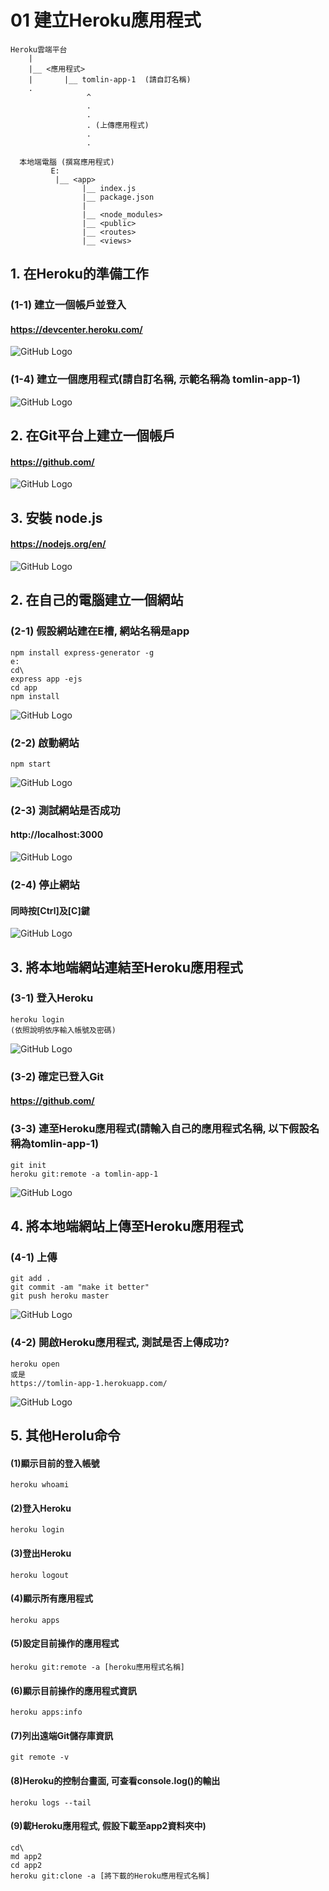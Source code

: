# 01 建立Heroku應用程式

```                                 
Heroku雲端平台        
    |
    |__ <應用程式>
    |       |__ tomlin-app-1  (請自訂名稱)  
    .                      
                 ^                
                 .
                 .
                 . (上傳應用程式)
                 .
                 .
      
  本地端電腦 (撰寫應用程式)
         E:
          |__ <app>
                |__ index.js
                |__ package.json
                |
                |__ <node_modules>
                |__ <public>
                |__ <routes>
                |__ <views>
```

## 1. 在Heroku的準備工作

### (1-1) 建立一個帳戶並登入

#### https://devcenter.heroku.com/
![GitHub Logo](/imgs/1-1-1.jpg)


### (1-4) 建立一個應用程式(請自訂名稱, 示範名稱為 tomlin-app-1)
![GitHub Logo](/imgs/1-3-2.jpg)


## 2. 在Git平台上建立一個帳戶

#### https://github.com/
![GitHub Logo](/imgs/1-1-2.jpg)


## 3. 安裝 node.js

#### https://nodejs.org/en/
![GitHub Logo](/imgs/1-1-3.jpg)




## 2. 在自己的電腦建立一個網站

### (2-1) 假設網站建在E槽, 網站名稱是app

```
npm install express-generator -g
e:
cd\
express app -ejs
cd app
npm install
```

![GitHub Logo](/imgs/1-2-1.jpg)



### (2-2) 啟動網站

```
npm start
```
![GitHub Logo](/imgs/1-2-2.jpg)



### (2-3) 測試網站是否成功

#### http://localhost:3000
![GitHub Logo](/imgs/1-2-3.jpg)



### (2-4) 停止網站

#### 同時按[Ctrl]及[C]鍵
![GitHub Logo](/imgs/1-2-4.jpg)







## 3. 將本地端網站連結至Heroku應用程式

### (3-1) 登入Heroku
```
heroku login
(依照說明依序輸入帳號及密碼)
```

![GitHub Logo](/imgs/1-4-1.jpg)



### (3-2) 確定已登入Git
#### https://github.com/


### (3-3) 連至Heroku應用程式(請輸入自己的應用程式名稱, 以下假設名稱為tomlin-app-1)
```
git init
heroku git:remote -a tomlin-app-1
```
![GitHub Logo](/imgs/1-4-3.jpg)




## 4. 將本地端網站上傳至Heroku應用程式

### (4-1) 上傳
```
git add .
git commit -am "make it better"
git push heroku master
```

![GitHub Logo](/imgs/1-5-1.jpg)



### (4-2) 開啟Heroku應用程式, 測試是否上傳成功? 
```
heroku open
或是
https://tomlin-app-1.herokuapp.com/
```

![GitHub Logo](/imgs/1-5-2.jpg)





## 5. 其他Herolu命令

#### (1)顯示目前的登入帳號
```
heroku whoami
```


#### (2)登入Heroku
```
heroku login
```


#### (3)登出Heroku
```
heroku logout
```

#### (4)顯示所有應用程式
```
heroku apps
```


#### (5)設定目前操作的應用程式
```
heroku git:remote -a [heroku應用程式名稱]
```

#### (6)顯示目前操作的應用程式資訊
```
heroku apps:info
```

#### (7)列出遠端Git儲存庫資訊 
```
git remote -v
```


#### (8)Heroku的控制台畫面, 可查看console.log()的輸出
```
heroku logs --tail
```


#### (9)載Heroku應用程式, 假設下載至app2資料夾中) 
```
cd\
md app2
cd app2
heroku git:clone -a [將下載的Heroku應用程式名稱]
```
